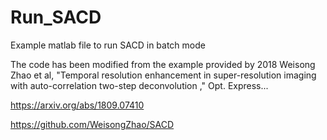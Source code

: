 # Run_SACD
Example matlab file to run SACD in batch mode

The code has been modified from the example provided by 2018 Weisong Zhao et al, "Temporal resolution enhancement in super-resolution imaging with auto-correlation two-step deconvolution ," Opt. Express... 

 https://arxiv.org/abs/1809.07410
 
 https://github.com/WeisongZhao/SACD

